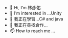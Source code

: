 - 👋 Hi, I’m 林彥佑
- 👀 I’m interested in ...Unity
- 🌱 我正在學習...C# and java
- 💞️ 我正在尋找合作...
- 📫 How to reach me ...

<!---
tericyu550/tericyu550 is a ✨ special ✨ repository because its `README.md` (this file) appears on your GitHub profile.
You can click the Preview link to take a look at your changes.
--->
